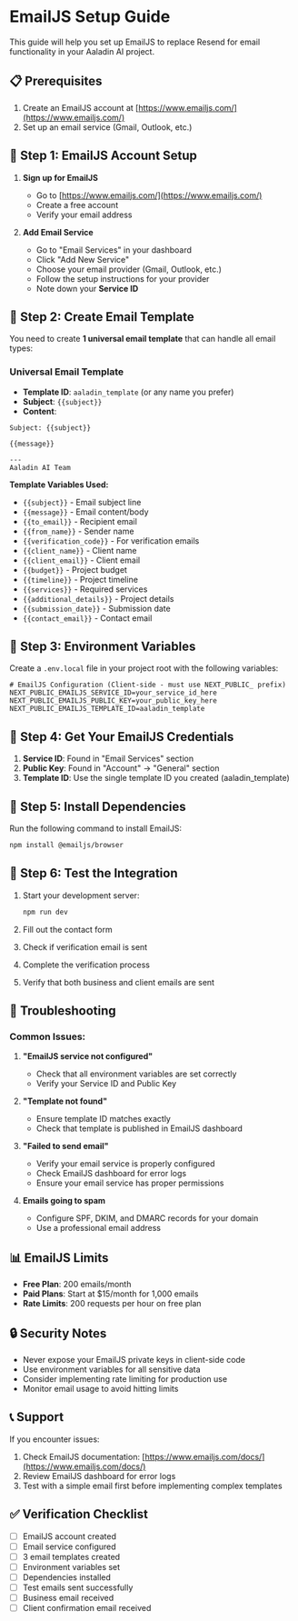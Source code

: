 # EmailJS Setup Guide

This guide will help you set up EmailJS to replace Resend for email functionality in your Aaladin AI project.

## 📋 Prerequisites

1. Create an EmailJS account at [https://www.emailjs.com/](https://www.emailjs.com/)
2. Set up an email service (Gmail, Outlook, etc.)

## 🔧 Step 1: EmailJS Account Setup

1. **Sign up for EmailJS**
   - Go to [https://www.emailjs.com/](https://www.emailjs.com/)
   - Create a free account
   - Verify your email address

2. **Add Email Service**
   - Go to "Email Services" in your dashboard
   - Click "Add New Service"
   - Choose your email provider (Gmail, Outlook, etc.)
   - Follow the setup instructions for your provider
   - Note down your **Service ID**

## 🔧 Step 2: Create Email Template

You need to create **1 universal email template** that can handle all email types:

### Universal Email Template
- **Template ID**: `aaladin_template` (or any name you prefer)
- **Subject**: `{{subject}}`
- **Content**:
```
Subject: {{subject}}

{{message}}

---
Aaladin AI Team
```

**Template Variables Used:**
- `{{subject}}` - Email subject line
- `{{message}}` - Email content/body
- `{{to_email}}` - Recipient email
- `{{from_name}}` - Sender name
- `{{verification_code}}` - For verification emails
- `{{client_name}}` - Client name
- `{{client_email}}` - Client email
- `{{budget}}` - Project budget
- `{{timeline}}` - Project timeline
- `{{services}}` - Required services
- `{{additional_details}}` - Project details
- `{{submission_date}}` - Submission date
- `{{contact_email}}` - Contact email

## 🔧 Step 3: Environment Variables

Create a `.env.local` file in your project root with the following variables:

```env
# EmailJS Configuration (Client-side - must use NEXT_PUBLIC_ prefix)
NEXT_PUBLIC_EMAILJS_SERVICE_ID=your_service_id_here
NEXT_PUBLIC_EMAILJS_PUBLIC_KEY=your_public_key_here
NEXT_PUBLIC_EMAILJS_TEMPLATE_ID=aaladin_template
```

## 🔧 Step 4: Get Your EmailJS Credentials

1. **Service ID**: Found in "Email Services" section
2. **Public Key**: Found in "Account" → "General" section
3. **Template ID**: Use the single template ID you created (aaladin_template)

## 🔧 Step 5: Install Dependencies

Run the following command to install EmailJS:

```bash
npm install @emailjs/browser
```

## 🔧 Step 6: Test the Integration

1. Start your development server:
   ```bash
   npm run dev
   ```

2. Fill out the contact form
3. Check if verification email is sent
4. Complete the verification process
5. Verify that both business and client emails are sent

## 🐛 Troubleshooting

### Common Issues:

1. **"EmailJS service not configured"**
   - Check that all environment variables are set correctly
   - Verify your Service ID and Public Key

2. **"Template not found"**
   - Ensure template ID matches exactly
   - Check that template is published in EmailJS dashboard

3. **"Failed to send email"**
   - Verify your email service is properly configured
   - Check EmailJS dashboard for error logs
   - Ensure your email service has proper permissions

4. **Emails going to spam**
   - Configure SPF, DKIM, and DMARC records for your domain
   - Use a professional email address

## 📊 EmailJS Limits

- **Free Plan**: 200 emails/month
- **Paid Plans**: Start at $15/month for 1,000 emails
- **Rate Limits**: 200 requests per hour on free plan

## 🔒 Security Notes

- Never expose your EmailJS private keys in client-side code
- Use environment variables for all sensitive data
- Consider implementing rate limiting for production use
- Monitor email usage to avoid hitting limits

## 📞 Support

If you encounter issues:
1. Check EmailJS documentation: [https://www.emailjs.com/docs/](https://www.emailjs.com/docs/)
2. Review EmailJS dashboard for error logs
3. Test with a simple email first before implementing complex templates

## ✅ Verification Checklist

- [ ] EmailJS account created
- [ ] Email service configured
- [ ] 3 email templates created
- [ ] Environment variables set
- [ ] Dependencies installed
- [ ] Test emails sent successfully
- [ ] Business email received
- [ ] Client confirmation email received
